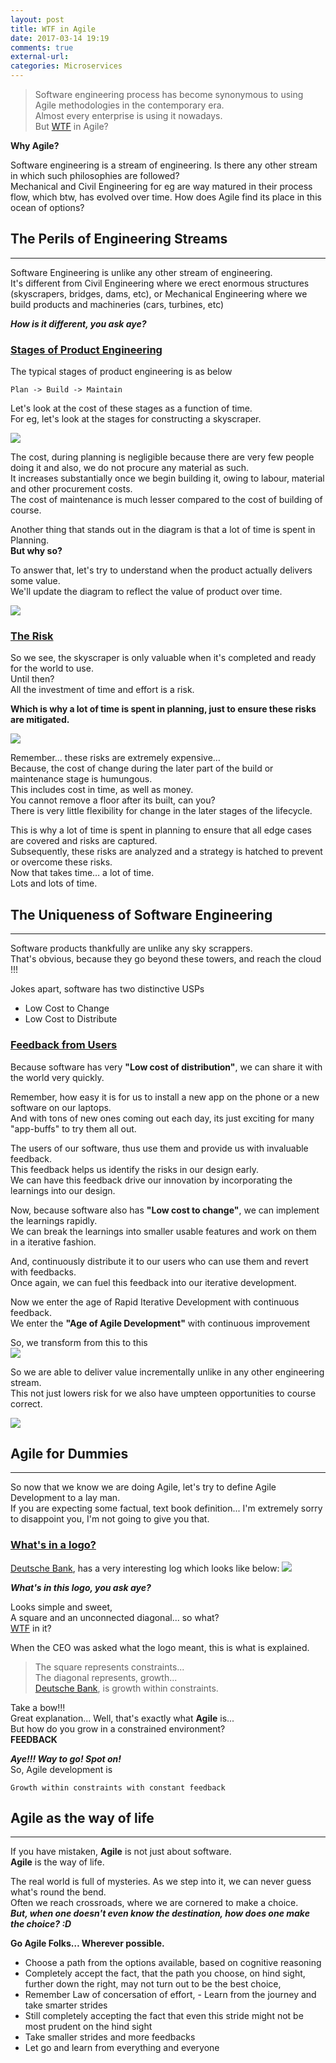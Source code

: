 ```yaml
---
layout: post
title: WTF in Agile
date: 2017-03-14 19:19
comments: true
external-url:
categories: Microservices
---
```



>Software engineering process has become synonymous to using Agile methodologies in the contemporary era.<br>
Almost every enterprise is using it nowadays.<br>
But [WTF](/blog/2017/02/13/welcome-aboard/) in Agile?<br>


**Why Agile?**<br>

Software engineering is a stream of engineering. Is there any other stream in which such philosophies are followed?<br>
Mechanical and Civil Engineering for eg are way matured in their process flow, which btw, has evolved over time.
How does Agile find its place in this ocean of options?<br>

## The Perils of Engineering Streams
<hr>

Software Engineering is unlike any other stream of engineering.<br>
It's different from Civil Engineering where we erect enormous structures (skyscrapers, bridges, dams, etc),
or Mechanical Engineering where we build products and machineries (cars, turbines, etc)<br>

_**How is it different, you ask aye?**_

### <u>Stages of Product Engineering</u>

The typical stages of product engineering is as below

```
Plan -> Build -> Maintain
```

Let's look at the cost of these stages as a function of time.<br>
For eg, let's look at the stages for constructing a skyscraper.<br>

<img src="/assets/2017-03-14/cost.png">

The cost, during planning is negligible because there are very few people doing it and also, we do not procure any material as such.<br>
It increases substantially once we begin building it, owing to labour, material and other procurement costs.<br>
The cost of maintenance is much lesser compared to the cost of building of course.<br>

Another thing that stands out in the diagram is that a lot of time is spent in Planning.<br>
**But why so?**

To answer that, let's try to understand when the product actually delivers some value.<br>
We'll update the diagram to reflect the value of product over time.<br>

<img src="/assets/2017-03-14/value.png">

### <u>The Risk</u>

So we see, the skyscraper is only valuable when it's completed and ready for the world to use.<br>
Until then?<br>
All the investment of time and effort is a risk.<br>

**Which is why a lot of time is spent in planning, just to ensure these risks are mitigated.**<br>

<img src="/assets/2017-03-14/risk.png">

Remember... these risks are extremely expensive…<br>
Because, the cost of change during the later part of the build or maintenance stage is humungous.<br>
This includes cost in time, as well as money.<br>
You cannot remove a floor after its built, can you?<br>
There is very little flexibility for change in the later stages of the lifecycle.<br>

This is why a lot of time is spent in planning to ensure that all edge cases are covered and risks are captured.<br>
Subsequently, these risks are analyzed and a strategy is hatched to prevent or overcome these risks.<br>
Now that takes time… a lot of time.<br>
Lots and lots of time.<br>

## The Uniqueness of Software Engineering
<hr>

Software products thankfully are unlike any sky scrappers.<br>
That's obvious, because they go beyond these towers, and reach the cloud !!!<br>

Jokes apart, software has two distinctive USPs
* Low Cost to Change
* Low Cost to Distribute

### <u>Feedback from Users</u>

Because software has very **"Low cost of distribution"**, we can share it with the world very quickly.<br>

Remember, how easy it is for us to install a new app on the phone or a new software on our laptops.<br>
And with tons of new ones coming out each day, its just exciting for many "app-buffs" to try them all out.<br>

The users of our software, thus use them and provide us with invaluable feedback.<br>
This feedback helps us identify the risks in our design early.<br>
We can have this feedback drive our innovation by incorporating the learnings into our design.<br>

Now, because software also has **"Low cost to change"**, we can implement the learnings rapidly.<br>
We can break the learnings into smaller usable features and work on them in a iterative fashion.<br>

And, continuously distribute it to our users who can use them and revert with feedbacks.<br>
Once again, we can fuel this feedback into our iterative development.<br>

Now we enter the age of Rapid Iterative Development with continuous feedback.<br>
We enter the **"Age of Agile Development"** with continuous improvement<br>

So, we transform from this to this <br>
<img src="/assets/2017-03-14/streams.png">

So we are able to deliver value incrementally unlike in any other engineering stream.<br>
This not just lowers risk for we also have umpteen opportunities to course correct.<br>

<img src="/assets/2017-03-14/coursecorrect.png">

## Agile for Dummies
<hr>

So now that we know we are doing Agile, let's try to define Agile Development to a lay man.<br>
If you are expecting some factual, text book definition... I'm extremely sorry to disappoint you, I'm not going to give you that.<br>

### <u>What's in a logo?</u>

[Deutsche Bank](https://en.wikipedia.org/wiki/Deutsche_Bank), has a very interesting log which looks like below:
<img src="/assets/2017-03-14/deutsche-bank.png">

_**What's in this logo, you ask aye?**_<br>

Looks simple and sweet,<br>
A square and an unconnected diagonal... so what?<br>
[WTF](/blog/2017/02/13/welcome-aboard/) in it?<br>

When the CEO was asked what the logo meant, this is what is explained.<br>
>The square represents constraints...<br>
The diagonal represents, growth...<br>
[Deutsche Bank](https://en.wikipedia.org/wiki/Deutsche_Bank), is growth within constraints.

Take a bow!!!<br>
Great explanation... Well, that's exactly what **Agile** is...<br>
But how do you grow in a constrained environment?<br>
**FEEDBACK**

_**Aye!!! Way to go! Spot on!**_<br>
So, Agile development is

```
Growth within constraints with constant feedback
```

## Agile as the way of life
<hr>

If you have mistaken, **Agile** is not just about software.<br>
**Agile** is the way of life.<br>

The real world is full of mysteries. As we step into it, we can never guess what's round the bend.<br>
Often we reach crossroads, where we are cornered to make a choice.<br>
_**But, when one doesn't even know the destination, how does one make the choice? :D**_<br>

**Go Agile Folks… Wherever possible.**

* Choose a path from the options available, based on cognitive reasoning
* Completely accept the fact, that the path you choose, on hind sight, further down the right, may not turn out to be the best choice,
* Remember Law of concersation of effort, - Learn from the journey and take smarter strides
* Still completely accepting the fact that even this stride might not be most prudent on the hind sight 
* Take smaller strides and more feedbacks
* Let go and learn from everything and everyone











